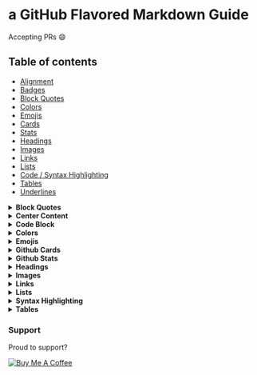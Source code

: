 # a GitHub Flavored Markdown Guide

Accepting PRs :smile:

## Table of contents

- [Alignment](/lib/alignment.md)
- [Badges](/lib/badges.md)
- [Block Quotes](/lib/blockquotes.md)
- [Colors](/lib/colors.md)
- [Emojis](/lib/emojis.md)
- [Cards](/lib/cards.md)
- [Stats](/lib/stats.md)
- [Headings](/lib/headings.md)
- [Images](/lib/images.md)
- [Links](/lib/links.md)
- [Lists](/lib/lists.md)
- [Code / Syntax Highlighting](/lib/code-syntax.md)
- [Tables](/lib/tables.md)
- [Underlines](/lib/underlines.md)

<details>
  <summary><b>Block Quotes</b></summary>
  
  > When citing two or more paragraphs, use block quotation format, even if the passage from the paragraphs is less than four lines. 
  >
  > This is an example of a Block Quote.
  
  ````
  > When citing two or more paragraphs, use block quotation format, even if the passage from the paragraphs is less than four lines. 
  >
  > This is an example of a Block Quote.
  ````
</details>

<details>
  <summary><b>Center Content</b></summary>
  
  <p align='center'>This text is aligned</p>
  
  `<p align='center'>This text is aligned</p>`
  
</details>

<details>
  <summary><b>Code Block</b></summary>

```javascript
const hello = (name) => {
  return 'Hello, ' + name + '!';
};

hello('World');
```

`````
  ````javascript
  const hello = (name) => {
   return "Hello, " + name + "!"
  };

  hello("World");
  ````
`````

</details>

<details>
  <summary><b>Colors</b></summary>
  
  ![#f03c15](https://via.placeholder.com/15/f03c15/000000?text=+)  `![#f03c15](https://via.placeholder.com/15/f03c15/000000?text=+)`
  
  ![#c5f015](https://via.placeholder.com/15/c5f015/000000?text=+)  `![#c5f015](https://via.placeholder.com/15/c5f015/000000?text=+)`
  
  ![#1589F0](https://via.placeholder.com/15/1589F0/000000?text=+)  `![#1589F0](https://via.placeholder.com/15/1589F0/000000?text=+)`
  
</details>

<details>
  <summary><b>Emojis</b></summary>
  
  :tada: `:tada:`
  
  :bug: `:bug:`
  
  :rocket: `:rocket:`
  
  :truck: `:truck:`
  
  :pencil2: `:pencil2:`
  
  <a href='https://gist.github.com/rxaviers/7360908' target='_blank'>View a complete list here.</a>

</details>

<details>
  <summary><b>Github Cards</b></summary>
  
  <img src="https://github-readme-stats.vercel.app/api/pin/?username=hi-matbub&repo=markdown-guide" />
  
  (_View Source_)[https://github.com/anuraghazra/github-readme-stats]
  
</details>

<details>
  <summary><b>Github Stats</b></summary>
  
  ![hi-matbub's github stats](https://github-readme-stats.vercel.app/api?username=hi-matbub&show_icons=true)
  
  `![hi-matbub's github stats](https://github-readme-stats.vercel.app/api?username=hi-matbub&show_icons=true)`
  
  (_View Source_)[https://github.com/anuraghazra/github-readme-stats]
  
</details>

<details>
  <summary><b>Headings</b></summary>

# `# h1`

## `## h2`

### `### h3`

#### `#### h4`

##### `##### h5`

###### `###### h6`

</details>

<details>
  <summary><b>Images</b></summary>

Avatars

![avatar](https://avatars.githubusercontent.com/hi-matbub?size=40) ![avatar](https://avatars.githubusercontent.com/hi-matbub?size=80) ![avatar](https://avatars.githubusercontent.com/hi-matbub?size=120)

```
![avatar](https://avatars.githubusercontent.com/hi-matbub?size=40)
![avatar](https://avatars.githubusercontent.com/hi-matbub?size=80)
![avatar](https://avatars.githubusercontent.com/hi-matbub?size=120)
```

</details>

<details>
  <summary><b>Links</b></summary>
  
  [Standard Markdown Link to Google](http://google.com)
  
  `[Standard Markdown Link to Google](http://google.com)`
  
  <a href='http://google.com' target='_blank'>Open a new page to Google using inline HTML</a>
  
  `<a href='http://google.com' target='_blank'>Open a new page to Google using inline HTML</a>`

</details>

<details>
  <summary><b>Lists</b></summary>

- Grocery List

  - Eggs
  - Milk

```
- Grocery List
  - Eggs
  - Milk
```

</details>

<details>
  <summary><b>Syntax Highlighting</b></summary>

Syntax highlighting is used to distinguish bits of code from standard text.

eg `console.log('hello world')`

```
`console.log('hello world')`
```

</details>

<details>
  <summary><b>Tables</b></summary>

| Mon | Tues | Wed | Thur | Fri | Sat | Sun |
| --- | ---- | --- | ---- | --- | --- | --- |
| 01  | 02   | 03  | 04   | 05  | 06  | 07  |
| 08  | 09   | 10  | 11   | 12  | 13  | 14  |
| 15  | 16   | 17  | 18   | 19  | 20  | 21  |
| 22  | 23   | 24  | 25   | 26  | 27  | 28  |
| 29  | 30   | 31  |      |     |     |     |

```
| Mon | Tues | Wed | Thur | Fri | Sat | Sun |
| --- | ---- | --- | ---- | --- | --- | --- |
| 01  | 02   | 03  | 04   | 05  | 06  |  07 |
| 08  | 09   | 10  | 11   | 12  | 13  |  14 |
| 15  | 16   | 17  | 18   | 19  | 20  |  21 |
| 22  | 23   | 24  | 25   | 26  | 27  |  28 |
| 29  | 30   | 31  |      |     |     |     |
```

</details>

### Support

Proud to support?

<a href="https://www.buymeacoffee.com/himatbub" target="_blank"><img src="https://www.buymeacoffee.com/assets/img/custom_images/orange_img.png" alt="Buy Me A Coffee" style="height: auto !important;width: auto !important;" ></a>
